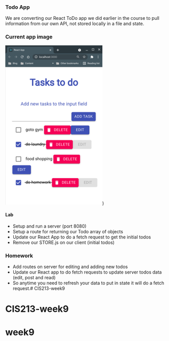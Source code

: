 ### Todo App

We are converting our React ToDo app we did earlier in the course to pull information from our own API, not stored locally in a file and state.

### Current app image

<img src="https://github.com/kevinctofel/week9/blob/3fa3fae39ff590737d4fbe02d3d29b8399163e92/React%20to%20do%20app.png" height = 500/>)

#### Lab

* Setup and run a server (port 8080)
* Setup a route for returning our Todo array of objects
* Update our React App to do a fetch request to get the initial todos
* Remove our STORE.js on our client (initial todos)

### Homework

* Add routes on server for editing and adding new todos
* Update our React app to do fetch requests to update server todos data (edit, post and read)
* So anytime you need to refresh your data to put in state it will do a fetch request.# CIS213-week9
# CIS213-week9
# week9
